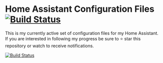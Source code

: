 # Home Assistant Configuration Files [![Build Status](https://travis-ci.org/jonathanadams/Home-Assistant-Configuration.svg?branch=master)](https://travis-ci.org/jonathanadams/Home-Assistant-Configuration)

This is my currently active set of configuration files for my Home Assistant. If you are interested in following my progress be sure to ⭐️ star this repository or watch to receive notifications.


[![Build Status](https://travis-ci.org/jonathanadams/Home-Assistant-Configuration.svg?branch=master)](https://travis-ci.org/jonathanadams/Home-Assistant-Configuration)